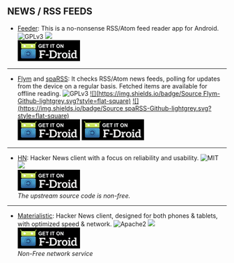<!--
    Copyright (C)  2016-2017 PRIMOKORN.
    Permission is granted to copy, distribute and/or modify this document
    under the terms of the GNU Free Documentation License, Version 1.3
    or any later version published by the Free Software Foundation;
    with no Invariant Sections, no Front-Cover Texts, and no Back-Cover Texts.
    A copy of the license is included in the section entitled "GNU
    Free Documentation License".
-->
## NEWS / RSS FEEDS

* [Feeder](https://f-droid.org/packages/com.nononsenseapps.feeder): This is a no-nonsense RSS/Atom feed reader app for Android.
![GPLv3](https://img.shields.io/badge/License-GPLv3-brightgreen.svg?style=flat-square)
[![](https://img.shields.io/badge/Source-Github-lightgrey.svg?style=flat-square)](https://github.com/spacecowboy/feeder)  
[![](Pictures/F-Droid.png)](https://f-droid.org/packages/com.nononsenseapps.feeder)

***

* [Flym](https://f-droid.org/packages/net.fred.feedex/) and [spaRSS](https://f-droid.org/packages/net.etuldan.sparss.floss/): It checks RSS/Atom news feeds, polling for updates from the device on a regular basis. Fetched items are available for offline reading.
![GPLv3](https://img.shields.io/badge/License-GPLv3-brightgreen.svg?style=flat-square)
[![](https://img.shields.io/badge/Source Flym-Github-lightgrey.svg?style=flat-square)](https://github.com/FredJul/Flym) [![](https://img.shields.io/badge/Source spaRSS-Github-lightgrey.svg?style=flat-square)](https://github.com/Etuldan/spaRSS)  
[![](Pictures/F-Droid.png)](https://f-droid.org/packages/net.fred.feedex/) [![](Pictures/F-Droid.png)](https://f-droid.org/packages/net.etuldan.sparss.floss/)

***

* [HN](https://f-droid.org/en/packages/com.manuelmaly.hn/): Hacker News client with a focus on reliability and usability.
![MIT](https://img.shields.io/badge/License-MIT-orange.svg?style=flat-square)
[![](https://img.shields.io/badge/Source-Github-lightgrey.svg?style=flat-square)](https://github.com/manmal/hn-android)  
[![](Pictures/F-Droid.png)](https://f-droid.org/en/packages/com.manuelmaly.hn/)  
_The upstream source code is non-free._

***

* [Materialistic](https://f-droid.org/packages/io.github.hidroh.materialistic/): Hacker News client, designed for both phones & tablets, with optimized speed & network.
![Apache2](https://img.shields.io/badge/License-Apache%202.0-yellowgreen.svg?style=flat-square)
[![](https://img.shields.io/badge/Source-Github-lightgrey.svg?style=flat-square)](https://github.com/hidroh/materialistic)  
[![](Pictures/F-Droid.png)](https://f-droid.org/packages/io.github.hidroh.materialistic/)  
_Non-Free network service_